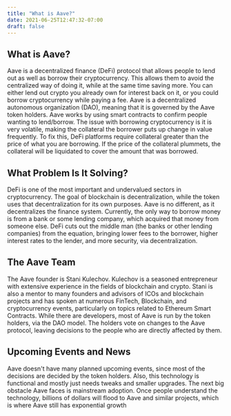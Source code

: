 ```yaml
---
title: "What is Aave?"
date: 2021-06-25T12:47:32-07:00
draft: false
---
```



## What is Aave?

Aave is a decentralized finance (DeFi) protocol that allows people to lend out as well as borrow their cryptocurrency. This allows them to avoid the centralized way of doing it, while at the same time saving more. You can either lend out crypto you already own for interest back on it, or you could borrow cryptocurrency while paying a fee. Aave is a decentralized autonomous organization (DAO), meaning that it is governed by the Aave token holders. Aave works by using smart contracts to confirm people wanting to lend/borrow. The issue with borrowing cryptocurrency is it is very volatile, making the collateral the borrower puts up change in value frequently. To fix this, DeFi platforms require collateral greater than the price of what you are borrowing. If the price of the collateral plummets, the collateral will be liquidated to cover the amount that was borrowed.

## What Problem Is It Solving?

DeFi is one of the most important and undervalued sectors in cryptocurrency. The goal of blockchain is decentralization, while the token uses that decentralization for its own purposes. Aave is no different, as it decentralizes the finance system. Currently, the only way to borrow money is from a bank or some lending company, which acquired that money from someone else. DeFi cuts out the middle man (the banks or other lending companies) from the equation, bringing lower fees to the borrower, higher interest rates to the lender, and more security, via decentralization. 

## The Aave Team

The Aave founder is Stani Kulechov. Kulechov is a seasoned entrepreneur with extensive experience in the fields of blockchain and crypto. Stani is also a mentor to many founders and advisors of ICOs and blockchain projects and has spoken at numerous FinTech, Blockchain, and cryptocurrency events, particularly on topics related to Ethereum Smart Contracts. While there are developers, most of Aave is run by the token holders, via the DAO model. The holders vote on changes to the Aave protocol, leaving decisions to the people who are directly affected by them.

## Upcoming Events and News

Aave doesn't have many planned upcoming events, since most of the decisions are decided by the token holders. Also, this technology is functional and mostly just needs tweaks and smaller upgrades. The next big obstacle Aave faces is mainstream adoption. Once people understand the technology, billions of dollars will flood to Aave and similar projects, which is where Aave still has exponential growth 